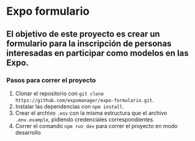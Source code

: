 # Expo formulario

## El objetivo de este proyecto es crear un formulario para la inscripción de personas interesadas en participar como modelos en las Expo.

### Pasos para correr el proyecto

1. Clonar el repositorio con `git clone https://github.com/expomanager/expo-formulario.git`.
2. Instalar las dependencias con `npm install`.
3. Crear el archivo `.env` con la misma estructura que el archivo `.env.example`, pidiendo credenciales correspondientes.
5. Correr el comando `npm run dev` para correr el proyecto en modo desarrollo
